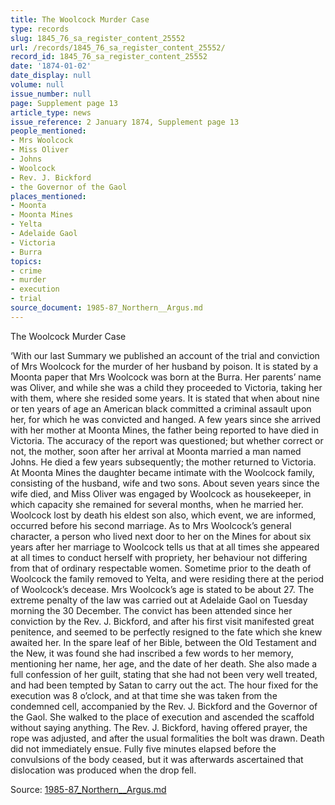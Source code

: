 ```yaml
---
title: The Woolcock Murder Case
type: records
slug: 1845_76_sa_register_content_25552
url: /records/1845_76_sa_register_content_25552/
record_id: 1845_76_sa_register_content_25552
date: '1874-01-02'
date_display: null
volume: null
issue_number: null
page: Supplement page 13
article_type: news
issue_reference: 2 January 1874, Supplement page 13
people_mentioned:
- Mrs Woolcock
- Miss Oliver
- Johns
- Woolcock
- Rev. J. Bickford
- the Governor of the Gaol
places_mentioned:
- Moonta
- Moonta Mines
- Yelta
- Adelaide Gaol
- Victoria
- Burra
topics:
- crime
- murder
- execution
- trial
source_document: 1985-87_Northern__Argus.md
---
```


The Woolcock Murder Case

‘With our last Summary we published an account of the trial and conviction of Mrs Woolcock for the murder of her husband by poison.  It is stated by a Moonta paper that Mrs Woolcock was born at the Burra.  Her parents’ name was Oliver, and while she was a child they proceeded to Victoria, taking her with them, where she resided some years.  It is stated that when about nine or ten years of age an American black committed a criminal assault upon her, for which he was convicted and hanged.  A few years since she arrived with her mother at Moonta Mines, the father being reported to have died in Victoria.    The accuracy of the report was questioned; but whether correct or not, the mother, soon after her arrival at Moonta married a man named Johns.  He died a few years subsequently; the mother returned to Victoria.  At Moonta Mines the daughter became intimate with the Woolcock family, consisting of the husband, wife and two sons.  About seven years since the wife died, and Miss Oliver was engaged by Woolcock as housekeeper, in which capacity she remained for several months, when he married her.  Woolcock lost by death his eldest son also, which event, we are informed, occurred before his second marriage.  As to Mrs Woolcock’s general character, a person who lived next door to her on the Mines for about six years after her marriage to Woolcock tells us that at all times she appeared at all times to conduct herself with propriety, her behaviour not differing from that of ordinary respectable women.  Sometime prior to the death of Woolcock the family removed to Yelta, and were residing there at the period of Woolcock’s decease.  Mrs Woolcock’s age is stated to be about 27.   The extreme penalty of the law was carried out at Adelaide Gaol on Tuesday morning the 30 December.  The convict has been attended since her conviction by the Rev. J. Bickford, and after his first visit manifested great penitence, and seemed to be perfectly resigned to the fate which she knew awaited her.  In the spare leaf of her Bible, between the Old Testament and the New, it was found she had inscribed a few words to her memory, mentioning her name, her age, and the date of her death.  She also made a full confession of her guilt, stating that she had not been very well treated, and had been tempted by Satan to carry out the act.  The hour fixed for the execution was 8 o’clock, and at that time she was taken from the condemned cell, accompanied by the Rev. J. Bickford and the Governor of the Gaol.  She walked to the place of execution and ascended the scaffold without saying anything.  The Rev. J. Bickford, having offered prayer, the rope was adjusted, and after the usual formalities the bolt was drawn.  Death did not immediately ensue.  Fully five minutes elapsed before the convulsions of the body ceased, but it was afterwards ascertained that dislocation was produced when the drop fell.

Source: [1985-87_Northern__Argus.md](/downloads/markdown/1985-87_Northern__Argus.md)
